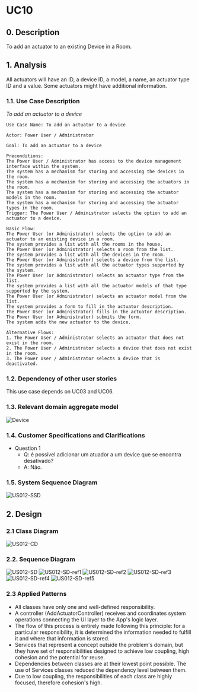 # UC10

## 0. Description

To add an actuator to an existing Device in a Room.

## 1. Analysis
All actuators will have an ID, a device ID, a model, a name, an actuator type ID and a value.
Some actuators might have additional information.

### 1.1. Use Case Description
_To add an actuator to a device_

    Use Case Name: To add an actuator to a device

    Actor: Power User / Administrator

    Goal: To add an actuator to a device

    Preconditions:
    The Power User / Administrator has access to the device management interface within the system.
    The system has a mechanism for storing and accessing the devices in the room.
    The system has a mechanism for storing and accessing the actuators in the room.
    The system has a mechanism for storing and accessing the actuator models in the room.
    The system has a mechanism for storing and accessing the actuator types in the room.
    Trigger: The Power User / Administrator selects the option to add an actuator to a device.

    Basic Flow:
    The Power User (or Administrator) selects the option to add an actuator to an existing device in a room.
    The system provides a list with all the rooms in the house.
    The Power User (or Administrator) selects a room from the list.
    The system provides a list with all the devices in the room.
    The Power User (or Administrator) selects a device from the list.
    The system provides a list with all the actuator types supported by the system.
    The Power User (or Administrator) selects an actuator type from the list.
    The system provides a list with all the actuator models of that type supported by the system.
    The Power User (or Administrator) selects an actuator model from the list.
    The system provides a form to fill in the actuator description.
    The Power User (or Administrator) fills in the actuator description.
    The Power User (or Administrator) submits the form.
    The system adds the new actuator to the device.

    Alternative Flows:
    1. The Power User / Administrator selects an actuator that does not exist in the room.
    2. The Power User / Administrator selects a device that does not exist in the room.
    3. The Power User / Administrator selects a device that is deactivated.

### 1.2. Dependency of other user stories
This use case depends on UC03 and UC06.

### 1.3. Relevant domain aggregate model
![Device](../../ooa/4.agreggateModels/ActuatorType.svg)

### 1.4. Customer Specifications and Clarifications

- Question 1
  - Q: é possível adicionar um atuador a um device que se encontra desativado? 
  - A: Não.

### 1.5. System Sequence Diagram
![US012-SSD](artifacts/us12_SSD_v2.svg)

## 2. Design

### 2.1 Class Diagram
![US012-CD](artifacts/us12_CD_v2.svg)

### 2.2. Sequence Diagram
![US012-SD](artifacts/us12_SD_v2.svg)
![US012-SD-ref1](artifacts/us12_SD_v2_ref1.svg)
![US012-SD-ref2](artifacts/us12_SD_v2_ref2.svg)
![US012-SD-ref3](artifacts/us12_SD_v2_ref3.svg)
![US012-SD-ref4](artifacts/us12_SD_v2_ref4.svg)
![US012-SD-ref5](artifacts/us12_SD_v2_ref5.svg)


### 2.3 Applied Patterns
- All classes have only one and well-defined responsibility.
- A controller (AddActuatorController) receives and coordinates system operations connecting the UI layer to the App's logic layer.
- The flow of this process is entirely made following this principle: for a particular responsibility, it is determined the information needed to fulfill it and where that information is stored.
- Services that represent a concept outside the problem's domain, but they have set of responsibilities designed to achieve low coupling, high cohesion and the potential for reuse.
- Dependencies between classes are at their lowest point possible. The use of Services classes reduced the dependency level between them.
- Due to low coupling, the responsibilities of each class are highly focused, therefore cohesion's high.
